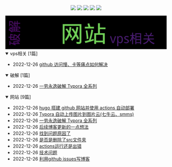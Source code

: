 
<p align='center'>
    <img src="https://badgen.net/github/issues/moxiaobei1993//blog"/>
    <img src="https://badgen.net/badge/last-commit/2022-12-26 13:20:42"/>
    <img src="https://badgen.net/github/forks/moxiaobei1993//blog"/>
    <img src="https://badgen.net/github/stars/moxiaobei1993//blog"/>
    <img src="https://badgen.net/github/watchers/moxiaobei1993//blog"/>
</p>
    
<summary>
    <img src="assets/wordcloud.png" title="词云" alt="词云" href="https://moxiaobei1993.github.io//blog/">
</summary>  

<details open>
<summary>vps相关	[1篇]</summary>

- 2022-12-26 [github 访问慢、卡等痛点如何解决](https://github.com/moxiaobei1993/blog/issues/7) 


</details>
            
<details open>
<summary>破解	[1篇]</summary>

- 2022-12-26 [ 一劳永逸破解 Typora 全系列](https://github.com/moxiaobei1993/blog/issues/8) 


</details>
            
<details open>
<summary>网站	[9篇]</summary>

- 2022-12-26 [hugo 搭建 github 网站并使用 actions 自动部署](https://github.com/moxiaobei1993/blog/issues/10) 
- 2022-12-26 [Typora 自动上传图片到图片云(七牛云、smms)](https://github.com/moxiaobei1993/blog/issues/9) 
- 2022-12-26 [ 一劳永逸破解 Typora 全系列](https://github.com/moxiaobei1993/blog/issues/8) 
- 2022-12-26 [后续博客更新的一点想法](https://github.com/moxiaobei1993/blog/issues/6) 
- 2022-12-26 [找到问题原因了](https://github.com/moxiaobei1993/blog/issues/5) 
- 2022-12-26 [是否是删除了src文件夹](https://github.com/moxiaobei1993/blog/issues/4) 
- 2022-12-26 [actions运行还是出错](https://github.com/moxiaobei1993/blog/issues/3) 
- 2022-12-26 [技术问题](https://github.com/moxiaobei1993/blog/issues/2) 
- 2022-12-26 [利用github issues写博客](https://github.com/moxiaobei1993/blog/issues/1) 


</details>
            